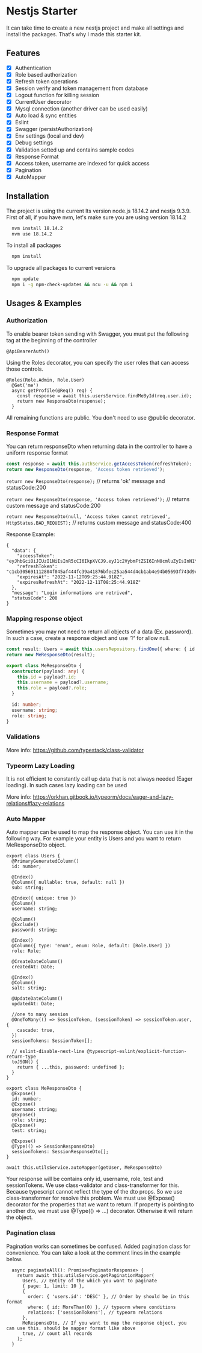 # Nestjs Starter

It can take time to create a new nestjs project and make all settings and install the packages. That's why I made this
starter kit.

## Features

- [x] Authentication
- [x] Role based authorization
- [x] Refresh token operations
- [x] Session verify and token management from database
- [x] Logout function for killing session
- [x] CurrentUser decorator
- [x] Mysql connection (another driver can be used easily)
- [x] Auto load & sync entities
- [x] Eslint
- [x] Swagger (persistAuthorization)
- [x] Env settings (local and dev)
- [x] Debug settings
- [x] Validation setted up and contains sample codes
- [x] Response Format
- [x] Access token, username are indexed for quick access
- [x] Pagination
- [x] AutoMapper

## Installation

The project is using the current lts version node.js 18.14.2 and nestjs 9.3.9.
First of all, if you have nvm, let's make sure you are using version 18.14.2

```bash 
  nvm install 18.14.2
  nvm use 18.14.2
```

To install all packages

```bash 
  npm install
```

To upgrade all packages to current versions

```bash 
  npm update
  npm i -g npm-check-updates && ncu -u && npm i
```

## Usages & Examples

### Authorization

To enable bearer token sending with Swagger, you must put the following tag at the beginning of the controller

```
@ApiBearerAuth()
```

Using the Roles decorator, you can specify the user roles that can access those controls.

```
@Roles(Role.Admin, Role.User)
  @Get('me')
  async getProfile(@Req() req) {
    const response = await this.usersService.findMeById(req.user.id);
    return new ResponseDto(response);
  }
```

All remaining functions are public. You don't need to use @public decorator.

### Response Format

You can return responseDto when returning data in the controller to have a uniform response format

```typescript
const response = await this.authService.getAccessToken(refreshToken);
return new ResponseDto(response, 'Access token retrieved');
```

``return new ResponseDto(response);`` // returns 'ok' message and statusCode:200

``return new ResponseDto(response, 'Access token retrieved');`` // returns custom message and statusCode:200

``return new ResponseDto(null, 'Access token cannot retrieved', HttpStatus.BAD_REQUEST);`` // returns custom message and
statusCode:400

Response Example:

```
{
  "data": {
    "accessToken": "eyJhbGciOiJIUzI1NiIsInR5cCI6IkpXVCJ9.eyJ1c2VybmFtZSI6InN0cmluZyIsInN1YiI6MSwiY3JlYXRlZEF0IjoiMjAyMi0xMS0xMFQxMDo1MDo1MS41MzBaIiwiaWF0IjoxNjY4MTU1MTQ0LCJleHAiOjE2NjgyNDUxNDR9.Xf6AKBTgx6NPXtP7WsqvUJMYdvpUZ_9zZvTTfZpxJyA",
    "refreshToken": "c1cb305691112804f045af444fc39a41876bfec25aa544d4cb1ab4e94b05693f743d9c2548afc9c92a8e555777c6bbc50a97fe3bf8fab30eac581e8c42031b0f",
    "expiresAt": "2022-11-12T09:25:44.918Z",
    "expiresRefreshAt": "2022-12-11T08:25:44.918Z"
  },
  "message": "Login informations are retrived",
  "statusCode": 200
}
```

### Mapping response object

Sometimes you may not need to return all objects of a data (Ex. password). In such a case, create a response object and
use '?' for allow null.

```typescript
const result: Users = await this.usersRepository.findOne({ where: { id: id } });
return new MeResponseDto(result);
```

```typescript
export class MeResponseDto {
  constructor(payload: any) {
    this.id = payload?.id;
    this.username = payload?.username;
    this.role = payload?.role;
  }

  id: number;
  username: string;
  role: string;
}
```

### Validations

More info: https://github.com/typestack/class-validator

### Typeorm Lazy Loading

It is not efficient to constantly call up data that is not always needed (Eager loading). In such cases lazy loading can
be used

More info: https://orkhan.gitbook.io/typeorm/docs/eager-and-lazy-relations#lazy-relations

### Auto Mapper
Auto mapper can be used to map the response object. You can use it in the following way.
For example your entity is Users and you want to return MeResponseDto object.

```
export class Users {
  @PrimaryGeneratedColumn()
  id: number;

  @Index()
  @Column({ nullable: true, default: null })
  sub: string;

  @Index({ unique: true })
  @Column()
  username: string;

  @Column()
  @Exclude()
  password: string;

  @Index()
  @Column({ type: 'enum', enum: Role, default: [Role.User] })
  role: Role;

  @CreateDateColumn()
  createdAt: Date;

  @Index()
  @Column()
  salt: string;

  @UpdateDateColumn()
  updatedAt: Date;

  //one to many session
  @OneToMany(() => SessionToken, (sessionToken) => sessionToken.user, {
    cascade: true,
  })
  sessionTokens: SessionToken[];

  // eslint-disable-next-line @typescript-eslint/explicit-function-return-type
  toJSON() {
    return { ...this, password: undefined };
  }
}
```

```
export class MeResponseDto {
  @Expose()
  id: number;
  @Expose()
  username: string;
  @Expose()
  role: string;
  @Expose()
  test: string;

  @Expose()
  @Type(() => SessionResponseDto)
  sessionTokens: SessionResponseDto[];
}
```
```
await this.utilsService.autoMapper(getUser, MeResponseDto)
```

Your response will be contains only id, username, role, test and sessionTokens. We use class-validator and class-transformer for this. Because typescript cannot reflect the type of the dto props. So we use class-transformer for resolve this problem.
We must use @Expose() decorator for the properties that we want to return.
If property is pointing to another dto, we must use @Type(() => ...) decorator. Otherwise it will return the object.
### Pagination class

Pagination works can sometimes be confused. Added pagination class for convenience. You can take a look at the comment
lines in the example below.

```
  async paginateAll(): Promise<PaginatorResponse> {
    return await this.utilsService.getPaginationMapper(
      Users, // Entity of the which you want to paginate
      { page: 1, limit: 10 },
      {
        order: { 'users.id': 'DESC' }, // Order by should be in this format
        where: { id: MoreThan(0) }, // typeorm where conditions
        relations: ['sessionTokens'], // typeorm relations
      },
      MeResponseDto, // If you want to map the response object, you can use this. should be mapper format like above
      true, // count all records
    );
  }
```

  